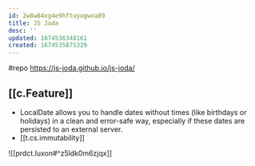 ```yaml
---
id: 2w8w84xg4e9hftuyogwxa89
title: JS Joda
desc: ''
updated: 1674536348161
created: 1674535875329
---
```


#repo https://js-joda.github.io/js-joda/

## [[c.Feature]]

- LocalDate allows you to handle dates without times (like birthdays or holidays) in a clean and error-safe way, especially if these dates are persisted to an external server.
- [[t.cs.immutability]]

![[prdct.luxon#^z5ldk0m6zjqx]]